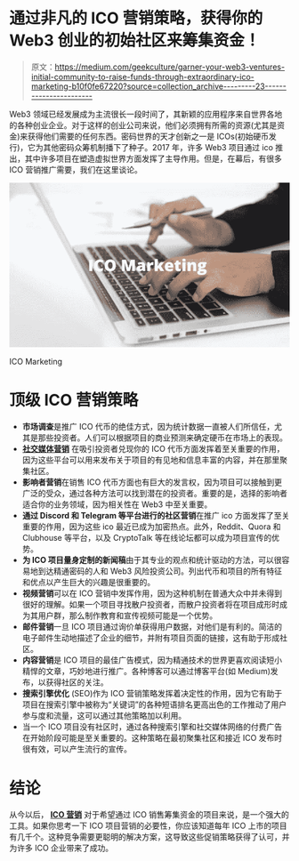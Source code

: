 # 通过非凡的 ICO 营销策略，获得你的 Web3 创业的初始社区来筹集资金！

> 原文：<https://medium.com/geekculture/garner-your-web3-ventures-initial-community-to-raise-funds-through-extraordinary-ico-marketing-b10f0fe67220?source=collection_archive---------23----------------------->

Web3 领域已经发展成为主流很长一段时间了，其新颖的应用程序来自世界各地的各种创业企业。对于这样的创业公司来说，他们必须拥有所需的资源(尤其是资金)来获得他们需要的任何东西。密码世界的天才创新之一是 ICOs(初始硬币发行)，它为其他密码众筹机制播下了种子。2017 年，许多 Web3 项目通过 ico 推出，其中许多项目在塑造虚拟世界方面发挥了主导作用。但是，在幕后，有很多 ICO 营销推广需要，我们在这里谈论。

![](img/d923e04308f782ffc3e418c6a7f1c98b.png)

ICO Marketing

# 顶级 ICO 营销策略

*   **市场调查**是推广 ICO 代币的绝佳方式，因为统计数据一直被人们所信任，尤其是那些投资者。人们可以根据项目的商业预测来确定硬币在市场上的表现。
*   [**社交媒体营销**](https://www.blockchainappfactory.com/ico-marketing-services?utm_source=medium+&utm_medium=medium+&utm_campaign=srinivasan) 在吸引投资者兑现你的 ICO 代币方面发挥着至关重要的作用，因为这些平台可以用来发布关于项目的有见地和信息丰富的内容，并在那里聚集社区。
*   **影响者营销**在销售 ICO 代币方面也有巨大的发言权，因为项目可以接触到更广泛的受众，通过各种方法可以找到潜在的投资者。重要的是，选择的影响者适合你的业务领域，因为相关性在 Web3 中至关重要。
*   **通过 Discord 和 Telegram 等平台进行的社区营销**在推广 ico 方面发挥了至关重要的作用，因为这些 ico 最近已成为加密热点。此外，Reddit、Quora 和 Clubhouse 等平台，以及 CryptoTalk 等在线论坛都可以成为项目宣传的优势。
*   **为 ICO 项目量身定制的新闻稿**由于其专业的观点和统计驱动的方法，可以很容易地到达精通密码的人和 Web3 风险投资公司。列出代币和项目的所有特征和优点以产生巨大的兴趣是很重要的。
*   **视频营销**可以在 ICO 营销中发挥作用，因为这种机制在普通大众中并未得到很好的理解。如果一个项目寻找散户投资者，而散户投资者将在项目成形时成为其用户群，那么制作教育和宣传视频可能是一个优势。
*   **邮件营销**一旦 ICO 项目通过询价单获得用户数据，对他们是有利的。简洁的电子邮件生动地描述了企业的细节，并附有项目页面的链接，这有助于形成社区。
*   **内容营销**是 ICO 项目的最佳广告模式，因为精通技术的世界更喜欢阅读短小精悍的文章，巧妙地进行推广。各种博客可以通过博客平台(如 Medium)发布，以获得社区的关注。
*   **搜索引擎优化** (SEO)作为 ICO 营销策略发挥着决定性的作用，因为它有助于项目在搜索引擎中被称为“关键词”的各种短语排名更高出色的工作推动了用户参与度和流量，这可以通过其他策略加以利用。
*   当一个 ICO 项目没有社区时，通过各种搜索引擎和社交媒体网络的付费广告在开始阶段可能是至关重要的。这种策略在最初聚集社区和接近 ICO 发布时很有效，可以产生流行的宣传。

# 结论

从今以后， [**ICO 营销**](https://www.blockchainappfactory.com/ico-marketing-services?utm_source=medium+&utm_medium=medium+&utm_campaign=srinivasan) 对于希望通过 ICO 销售筹集资金的项目来说，是一个强大的工具。如果你思考一下 ICO 项目营销的必要性，你应该知道每年 ICO 上市的项目有几千个。这种竞争需要更聪明的解决方案，这导致这些促销策略获得了认可，并为许多 ICO 企业带来了成功。